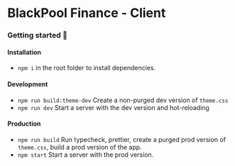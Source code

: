 # BlackPool Finance - Client

### Getting started 🚀

#### Installation

- `npm i` in the root folder to install dependencies.

#### Development

- `npm run build:theme-dev` Create a non-purged dev version of `theme.css`
- `npm run dev` Start a server with the dev version and hot-reloading

#### Production

- `npm run build` Run typecheck, prettier, create a purged prod version of `theme.css`, build a prod version of the app.
- `npm start` Start a server with the prod version.
